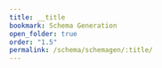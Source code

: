 ```yaml
---
title: __title
bookmark: Schema Generation
open_folder: true
order: "1.5"
permalink: /schema/schemagen/:title/
---
```

